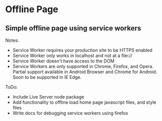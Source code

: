 # Offline Page
## Simple offline page using service workers

Notes: 
* Service Worker requires your production site to be HTTPS enabled
* Service Worker only works in localhost and not at a file://
* Service Worker doesn't have access to the DOM
* Service Workers are only supported in Chrome, Firefox, and Opera. Partial support available in Android Browser and Chrome for Android. Soon to be supported in IE Edge.

ToDo:
* Include Live Server node package
* Add functionality to offline load home page javascript files, and style files
* Write docs for debugging service workers using firefox 